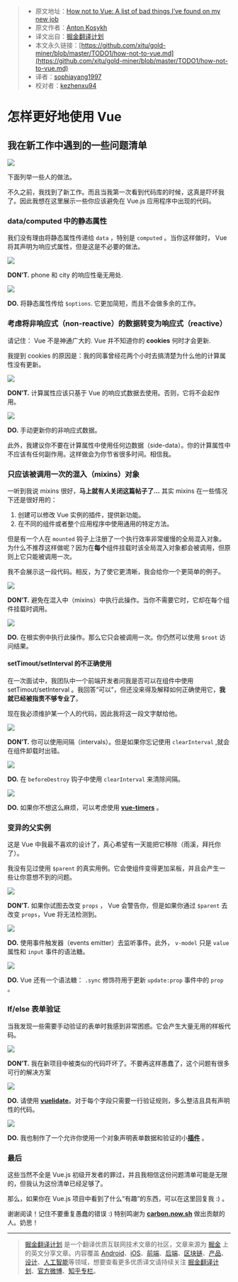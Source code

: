 > * 原文地址：[How not to Vue: A list of bad things I’ve found on my new job](https://itnext.io/how-not-to-vue-18f16fe620b5)
> * 原文作者：[Anton Kosykh](https://itnext.io/@kelin2025?source=post_header_lockup)
> * 译文出自：[掘金翻译计划](https://github.com/xitu/gold-miner)
> * 本文永久链接：[https://github.com/xitu/gold-miner/blob/master/TODO1/how-not-to-vue.md](https://github.com/xitu/gold-miner/blob/master/TODO1/how-not-to-vue.md)
> * 译者：[sophiayang1997](https://github.com/sophiayang1997)
> * 校对者：[kezhenxu94](https://github.com/kezhenxu94/)

# 怎样更好地使用 Vue

## 我在新工作中遇到的一些问题清单

![](https://cdn-images-1.medium.com/max/800/1*pWo4h-AhSfgyFHDlAkchcw.png)

下面列举一些人的做法。

不久之前，我找到了新工作。而且当我第一次看到代码库的时候，这真是吓坏我了。因此我想在这里展示一些你应该避免在 Vue.js 应用程序中出现的代码。

### data/computed 中的静态属性

我们没有理由将静态属性传递给 `data` ，特别是 `computed` 。当你这样做时， Vue 将其声明为响应式属性，但是这是不必要的做法。

![](https://cdn-images-1.medium.com/max/800/1*TUsVw4rEJwhw2iFuSyEWkw.png)

**DON’T.** phone 和 city 的响应性毫无用处.

![](https://cdn-images-1.medium.com/max/800/1*HYgxVfj99dt-yaGIeSABGw.png)

**DO.** 将静态属性传给 `$options`. 它更加简短，而且不会做多余的工作。

### 考虑将非响应式（non-reactive）的数据转变为响应式（reactive）

请记住： Vue 不是神通广大的. Vue 并不知道你的 **cookies** 何时才会更新.

我提到 cookies 的原因是：我的同事曾经花两个小时去搞清楚为什么他的计算属性没有更新。

![](https://cdn-images-1.medium.com/max/800/1*mSQ5DXcLOlFK6vfdz-Gyjw.png)

**DON’T.** 计算属性应该只基于 Vue 的响应式数据去使用。否则，它将不会起作用。

![](https://cdn-images-1.medium.com/max/800/1*Q7HhvYfTsHNUZLMcnptbhw.png)

**DO.** 手动更新你的非响应式数据。

此外，我建议你不要在计算属性中使用任何边数据（side-data）。你的计算属性中不应该有任何副作用。这样做会为你节省很多时间。相信我。

### 只应该被调用一次的混入（mixins）对象

一听到我说 mixins 很好，**马上就有人关闭这篇帖子了…** 其实 mixins 在一些情况下还是很好用的：

1. 创建可以修改 Vue 实例的插件，提供新功能。
2. 在不同的组件或者整个应用程序中使用通用的特定方法。

但是有一个人在 `mounted` 钩子上注册了一个执行效率非常缓慢的全局混入对象。为什么不推荐这样做呢？因为在**每个**组件挂载时该全局混入对象都会被调用，但原则上它只能被调用一次。

我不会展示这一段代码。相反，为了使它更清晰，我会给你一个更简单的例子。

![](https://cdn-images-1.medium.com/max/800/1*qCp4mZoUYKb2PPoqDFeByA.png)

**DON’T.** 避免在混入中（mixins）中执行此操作。当你不需要它时，它却在每个组件挂载时调用。

![](https://cdn-images-1.medium.com/max/800/1*7-g24ZUvldsPh8XIIPaxTw.png)

**DO.** 在根实例中执行此操作。那么它只会被调用一次。你仍然可以使用 `$root` 访问结果。

#### setTimout/setInterval 的不正确使用

在一次面试中，我团队中一个前端开发者问我是否可以在组件中使用 setTimout/setInterval 。我回答“可以”，但还没来得及解释如何正确使用它，**我就已经被指责不够专业了**。

现在我必须维护某一个人的代码，因此我将这一段文字献给他。

![](https://cdn-images-1.medium.com/max/800/1*FxPRflqqk8K6wRr4jUyFBQ.png)

**DON’T.** 你可以使用间隔（intervals）。但是如果你忘记使用 `clearInterval` ,就会在组件卸载时出错。

![](https://cdn-images-1.medium.com/max/800/1*7kBqD5KNSkCTTpP2O7FUgw.png)

**DO.** 在 `beforeDestroy` 钩子中使用 `clearInterval` 来清除间隔。

![](https://cdn-images-1.medium.com/max/800/1*Tmr7GIY7saojZkOPoVQfuQ.png)

**DO.** 如果你不想这么麻烦，可以考虑使用 [**vue-timers**](https://github.com/kelin2025/vue-timers) 。

### 变异的父实例

这是 Vue 中我最不喜欢的设计了，真心希望有一天能把它移除（雨溪，拜托你了）。

我没有见过使用 `$parent` 的真实用例。它会使组件变得更加呆板，并且会产生一些让你意想不到的问题。

![](https://cdn-images-1.medium.com/max/800/1*MYb4iAVzlvQPZDWqCnJM0w.png)

**DON’T.** 如果你试图去改变 `props` ， Vue 会警告你，但是如果你通过 `$parent` 去改变 `props`，Vue 将无法检测到。

![](https://cdn-images-1.medium.com/max/800/1*pJkabHNu8Gx7f4UMM07FMg.png)

**DO.** 使用事件触发器（events emitter）去监听事件。此外， `v-model` 只是 `value` 属性和 `input` 事件的语法糖。

![](https://cdn-images-1.medium.com/max/800/1*yypns5Qp2y_t7HrsPT5O7g.png)

**DO.** Vue 还有一个语法糖： `.sync` 修饰符用于更新 `update:prop` 事件中的 `prop` 。

### If/else 表单验证

当我发现一些需要手动验证的表单时我感到非常困惑。它会产生大量无用的样板代码。

![](https://cdn-images-1.medium.com/max/800/1*yn_pt6eFfOIz-RvMEA30gQ.png)

**DON’T.** 我在新项目中被类似的代码吓坏了。不要再这样愚蠢了，这个问题有很多可行的解决方案

![](https://cdn-images-1.medium.com/max/800/1*omOSNM6WmpsYSN3C4dy4dw.png)

**DO.** 请使用 [**vuelidate**](https://monterail.github.io/vuelidate/)。对于每个字段只需要一行验证规则，多么整洁且具有声明性的代码。

![](https://cdn-images-1.medium.com/max/800/1*_4S2iHw93lSS_GIeceJ_YA.png)

**DO.** 我也制作了一个允许你使用一个对象声明表单数据和验证的小[**插件**](https://github.com/Kelin2025/vuelidate-forms) 。

### 最后

这些当然不全是 Vue.js 初级开发者的罪过，并且我相信这份问题清单可能是无限的，但我认为这份清单已经足够了。

那么，如果你在 Vue.js 项目中看到了什么“有趣”的东西，可以在这里回复我 :) 。

谢谢阅读！记住不要重复愚蠢的错误 :) 特别鸣谢为 [**carbon.now.sh**](https://carbon.now.sh/) 做出贡献的人。奶思！


---

> [掘金翻译计划](https://github.com/xitu/gold-miner) 是一个翻译优质互联网技术文章的社区，文章来源为 [掘金](https://juejin.im) 上的英文分享文章。内容覆盖 [Android](https://github.com/xitu/gold-miner#android)、[iOS](https://github.com/xitu/gold-miner#ios)、[前端](https://github.com/xitu/gold-miner#前端)、[后端](https://github.com/xitu/gold-miner#后端)、[区块链](https://github.com/xitu/gold-miner#区块链)、[产品](https://github.com/xitu/gold-miner#产品)、[设计](https://github.com/xitu/gold-miner#设计)、[人工智能](https://github.com/xitu/gold-miner#人工智能)等领域，想要查看更多优质译文请持续关注 [掘金翻译计划](https://github.com/xitu/gold-miner)、[官方微博](http://weibo.com/juejinfanyi)、[知乎专栏](https://zhuanlan.zhihu.com/juejinfanyi)。
